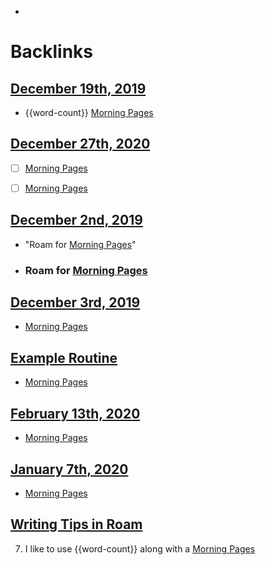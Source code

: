 - 

# Backlinks
## [December 19th, 2019](<December 19th, 2019.md>)
- {{word-count}} [Morning Pages](<Morning Pages.md>)

## [December 27th, 2020](<December 27th, 2020.md>)
- [ ] [Morning Pages](<Morning Pages.md>)

- [ ] [Morning Pages](<Morning Pages.md>)

## [December 2nd, 2019](<December 2nd, 2019.md>)
- "Roam for [Morning Pages](<Morning Pages.md>)"

- ### Roam for [Morning Pages](<Morning Pages.md>)

## [December 3rd, 2019](<December 3rd, 2019.md>)
- [Morning Pages](<Morning Pages.md>)

## [Example Routine](<Example Routine.md>)
- [Morning Pages](<Morning Pages.md>)

## [February 13th, 2020](<February 13th, 2020.md>)
- [Morning Pages](<Morning Pages.md>)

## [January 7th, 2020](<January 7th, 2020.md>)
- [Morning Pages](<Morning Pages.md>)

## [Writing Tips in Roam](<Writing Tips in Roam.md>)
7. I like to use {{word-count}} along with a [Morning Pages](<Morning Pages.md>)


